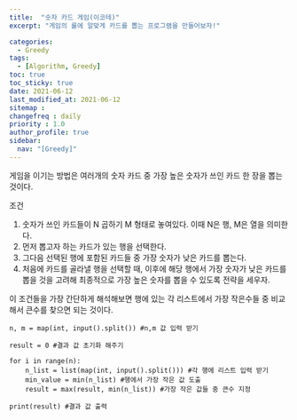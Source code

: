 ```yaml
---
title:  "숫자 카드 게임(이코테)"
excerpt: "게임의 룰에 알맞게 카드를 뽑는 프로그램을 만들어보자!"

categories:
  - Greedy
tags:
  - [Algorithm, Greedy]
toc: true
toc_sticky: true
date: 2021-06-12
last_modified_at: 2021-06-12
sitemap :
changefreq : daily
priority : 1.0
author_profile: true
sidebar:
  nav: "[Greedy]"
---
```

게임을 이기는 방법은 여러개의 숫자 카드 중 가장 높은 숫자가 쓰인 카드 한 장을 뽑는 것이다.

조건
1. 숫자가 쓰인 카드들이 N 곱하기 M 형태로 놓여있다. 이때 N은 행, M은 열을 의미한다.
2. 먼저 뽑고자 하는 카드가 있는 행을 선택한다.
3. 그다음 선택된 행에 포함된 카드들 중 가장 숫자가 낮은 카드를 뽑는다.
4. 처음에 카드를 골라낼 행을 선택할 때, 이후에 해당 행에서 가장 숫자가 낮은 카드를 뽑을 것을 고려해 최종적으로 가장 높은 숫자를 뽑을 수 있도록 전략을 세우자.

이 조건들을 가장 간단하게 해석해보면 행에 있는 각 리스트에서 가장 작은수들 중 비교해서 큰수를 찾으면 되는 것이다.
```
n, m = map(int, input().split()) #n,m 값 입력 받기

result = 0 #결과 값 초기화 해주기

for i in range(n):
    n_list = list(map(int, input().split())) #각 행에 리스트 입력 받기
    min_value = min(n_list) #행에서 가장 작은 값 도출
    result = max(result, min(n_list)) #가장 작은 값들 중 큰수 지정

print(result) #결과 값 출력
```